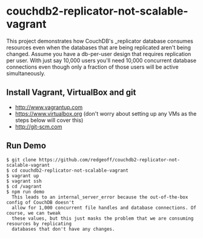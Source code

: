 # couchdb2-replicator-not-scalable-vagrant

This project demonstrates how CouchDB's _replicator database consumes resources even when the databases that are being replicated aren't being changed. Assume you have a db-per-user design that requires replication per user. With just say 10,000 users you'll need 10,000 concurrent database connections even though only a fraction of those users will be active simultaneously.


Install Vagrant, VirtualBox and git
---
* http://www.vagrantup.com
* https://www.virtualbox.org (don't worry about setting up any VMs as the steps below will cover this)
* http://git-scm.com


Run Demo
---

    $ git clone https://github.com/redgeoff/couchdb2-replicator-not-scalable-vagrant
    $ cd couchdb2-replicator-not-scalable-vagrant
    $ vagrant up
    $ vagrant ssh
    $ cd /vagrant
    $ npm run demo
      This leads to an internal_server_error because the out-of-the-box config of CouchDB doesn't
      allow for 1,000 concurrent file handles and database connections. Of course, we can tweak
      these values, but this just masks the problem that we are consuming resources by replicating
      databases that don't have any changes.
